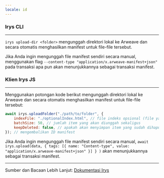 ```yaml
---
locale: id
---
```


### Irys CLI

---

`irys upload-dir <folder>` mengunggah direktori lokal ke Arweave dan secara otomatis menghasilkan manifest untuk file-file tersebut.

Jika Anda ingin mengunggah file manifest sendiri secara manual, menggunakan flag `--content-type "application/x.arweave-manifest+json"` pada transaksi apa pun akan menunjukkannya sebagai transaksi manifest.

### Klien Irys JS

---

Menggunakan potongan kode berikut mengunggah direktori lokal ke Arweave dan secara otomatis menghasilkan manifest untuk file-file tersebut:

```js
await irys.uploadFolder("./path/to/folder", {
	indexFile: "./optionalIndex.html", // file indeks opsional (file yang akan dimuat oleh pengguna saat mengakses manifest)
	batchSize: 50, // jumlah item yang akan diunggah sekaligus
	keepDeleted: false, // apakah akan menyimpan item yang sudah dihapus dari unggahan sebelumnya
}); // mengembalikan ID manifest
```

Jika Anda ingin mengunggah file manifest sendiri secara manual, `await irys.upload(data, { tags: [{ name: "Content-type", value: "application/x.arweave-manifest+json" }] } )` akan menunjukkannya sebagai transaksi manifest.

---

Sumber dan Bacaan Lebih Lanjut: [Dokumentasi Irys](http://docs.irys.xyz/developer-docs/irys-sdk)
